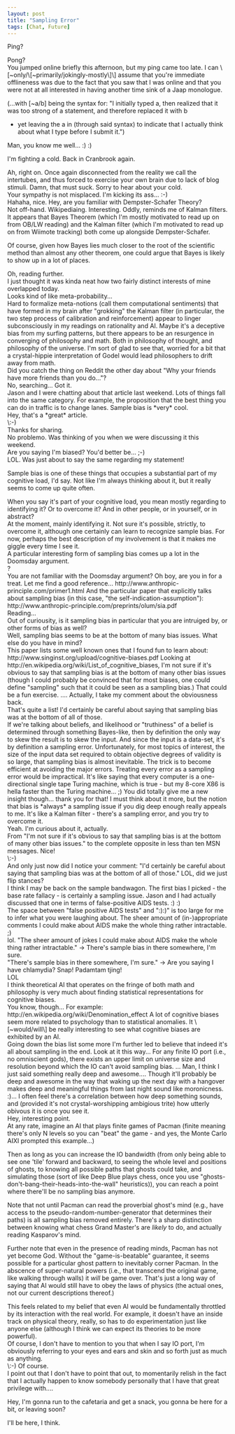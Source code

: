 ```yaml
---
layout: post
title: "Sampling Error"
tags: [Chat, Future]
---
```


Ping?

<div markdown="1" class="quote">
Pong?

</div>
You jumped online briefly this afternoon, but my ping came too
late. I can \[~only/\[~primarily/jokingly-mostly\]\] assume that you're immediate
offlineness was due to the fact that you saw that I was online and that you
were not at all interested in having another time sink of a Jaap monologue.

(...with \[~a/b\] being the syntax for: "I initially typed a, then
realized that it was too strong of a statement, and therefore replaced it with b
- yet leaving the a in (through said syntax) to indicate that I actually think about
what I type before I submit it.")

<div markdown="1" class="quote">
Man, you know me well... :) :) 

I'm fighting a cold. Back in Cranbrook again.

</div>
Ah, right on. Once again disconnected from the reality we call the intertubes, and
thus forced to exercise your own brain due to lack of blog stimuli. Damn, that must
suck. Sorry to hear about your cold.

<div markdown="1" class="quote">
Your sympathy is not misplaced. I'm kicking its ass...    :-)

</div>
Hahaha, nice. Hey, are you familiar with Dempster-Schafer Theory?

<div markdown="1" class="quote">
Not off-hand. Wikipediaing. Interesting. Oddly, reminds me of Kalman filters.

</div>
It appears that Bayes Theorem (which I'm mostly motivated to read up on from OB/LW
reading) and the Kalman filter (which I'm motivated to read up on from Wiimote tracking)
both come up alongside Dempster-Schafer.

Of course, given how Bayes lies much closer to the root of the scientific method than
almost any other theorem, one could argue that Bayes is likely to show up in a lot of places.

<div markdown="1" class="quote">
Oh, reading further.

</div>
I just thought it was kinda neat how two fairly distinct interests of mine overlapped
today.

<div markdown="1" class="quote">
Looks kind of like meta-probability...

</div>
Hard to formalize meta-notions (call them computational sentiments) that have formed
in my brain after "grokking" the Kalman filter (in particular, the two step process
of calibration and reinforcement) appear to linger subconsciously in my readings
on rationality and AI. Maybe it's a deceptive bias from my surfing patterns, but
there appears to be an resurgence in converging of philosophy and math. Both in
philosophy of thought, and philosophy of the universe. I'm sort of glad to see that,
worried for a bit that a crystal-hippie interpretation of Godel would lead philosophers
to drift away from math.

<div markdown="1" class="quote">
Did you catch the thing on Reddit the other day about "Why your friends have more
friends than you do..."?

</div>
No, searching... Got it.

<div markdown="1" class="quote">
Jason and I were chatting about that article last weekend. Lots of things fall into
the same category. For example, the proposition that the best thing you can do in
traffic is to change lanes. Sample bias is *very* cool.

</div>
Hey, that's a *great* article.

<div markdown="1" class="quote">
\:-)

</div>
Thanks for sharing.

<div markdown="1" class="quote">
No problemo. Was thinking of you when we were discussing it this weekend.

</div>
Are you saying I'm biased? You'd better be... ;-)

<div markdown="1" class="quote">
LOL. Was just about to say the same regarding my statement!

Sample bias is one of these things that occupies a substantial part of my cognitive
load, I'd say. Not like I'm always thinking about it, but it really seems to come
up quite often.

</div>
When you say it's part of your cognitive load, you mean mostly regarding to identifying
it? Or to overcome it? And in other people, or in yourself, or in abstract?

<div markdown="1" class="quote">
At the moment, mainly identifying it. Not sure it's possible, strictly, to overcome
it, although one certainly can learn to recognize sample bias. For now, perhaps
the best description of my involvement is that it makes me giggle every time I see
it.

</div>
A particular interesting form of sampling bias comes up a lot in the Doomsday argument.

<div markdown="1" class="quote">
?

</div>
You are not familiar with the Doomsday argument? Oh boy, are you in for a treat.
Let me find a good reference... http://www.anthropic-principle.com/primer1.html
And the particular paper that explicitly talks about sampling bias (in this case,
"the self-indication-assumption"): http://www.anthropic-principle.com/preprints/olum/sia.pdf

<div markdown="1" class="quote">
Reading...

</div>
Out of curiousity, is it sampling bias in particular that you are intruiged by,
or other forms of bias as well?

<div markdown="1" class="quote">
Well, sampling bias seems to be at the bottom of many bias issues. What else do
you have in mind?

</div>
This paper lists some well known ones that I found fun to learn about: http://www.singinst.org/upload/cognitive-biases.pdf
Looking at http://en.wikipedia.org/wiki/List_of_cognitive_biases, I'm not sure if
it's obvious to say that sampling bias is at the bottom of many other bias issues
(though I could probably be convinced that for most biases, one could define "sampling"
such that it could be seen as a sampling bias.) That could be a fun exercise. ....
Actually, I take my comment about the obviousness back.

<div markdown="1" class="quote">
That's quite a list! I'd certainly be careful about saying that sampling bias was
at the bottom of all of those.

</div>
If we're talking about beliefs, and likelihood or "truthiness" of a belief is determined
through something Bayes-like, then by definition the only way to skew the result
is to skew the input. And since the input is a data-set, it's by definition a sampling
error. Unfortunately, for most topics of interest, the size of the input data set
required to obtain objective degrees of validity is so large, that sampling bias
is almost inevitable. The trick is to become efficient at avoiding the major errors.
Treating every error as a sampling error would be impractical. It's like saying
that every computer is a one-directional single tape Turing machine, which is true
- but my 8-core X86 is hella faster than the Turing machine... ;) You did totally
give me a new insight though... thank you for that! I must think about it more,
but the notion that bias is *always* a sampling issue if you dig deep enough really
appeals to me. It's like a Kalman filter - there's a sampling error, and you try
to overcome it.

<div markdown="1" class="quote">
Yeah. I'm curious about it, actually.

</div>
From "I'm not sure if it's obvious to say that sampling bias is at the bottom of
many other bias issues." to the complete opposite in less than ten MSN messages.
Nice!

<div markdown="1" class="quote">
\:-)

</div>
And only just now did I notice your comment: "I'd certainly be careful about saying
that sampling bias was at the bottom of all of those." LOL, did we just flip stances?

<div markdown="1" class="quote">
I think I may be back on the sample bandwagon. The first bias I picked - the base
rate fallacy - is certainly a sampling issue. Jason and I had actually discussed
that one in terms of false-positive AIDS tests. :) :)

</div>
The space between "false positive AIDS tests" and ":):)" is too large for me to
infer what you were laughing about. The sheer amount of (in-)appropriate comments
I could make about AIDS make the whole thing rather intractable. ;)

<div markdown="1" class="quote">
lol. "The sheer amount of jokes I could make about AIDS make the whole thing rather
intractable." -> There's sample bias in there somewhere, I'm sure.

</div>
"There's sample bias in there somewhere, I'm sure." -> Are you saying I have chlamydia?
Snap! Padamtam tjing!

<div markdown="1" class="quote">
LOL

</div>
I think theoretical AI that operates on the fringe of both math and philosophy is
very much about finding statistical representations for cognitive biases.

<div markdown="1" class="quote">
You know, though... For example: http://en.wikipedia.org/wiki/Denomination_effect
A lot of cognitive biases seem more related to psychology than to statistical anomalies.
It \[~would/will\] be really interesting to see what cognitive biases are exhibited
by an AI.

</div>
Going down the bias list some more I'm further led to believe that indeed it's all
about sampling in the end. Look at it this way... For any finite IO port (i.e.,
no omniscient gods), there exists an upper limit on universe size and resolution
beyond which the IO can't avoid sampling bias. ... Man, I think I just said something
really deep and awesome.... Though it'll probably be deep and awesome in the way
that waking up the next day with a hangover makes deep and meaningful things from
last night sound like moronicness. :)... I often feel there's a correlation between
how deep something sounds, and (provided it's not crystal-worshipping ambigious
trite) how utterly obivous it is once you see it.

<div markdown="1" class="quote">
Hey, interesting point.

</div>
At any rate, imagine an AI that plays finite games of Pacman (finite meaning there's
only N levels so you can "beat" the game - and yes, the Monte Carlo AIXI prompted
this example...)

Then as long as you can increase the IO bandwidth (from only being
able to see one 'tile' forward and backward, to seeing the whole level and positions
of ghosts, to knowing all possible paths that ghosts could take, and simulating
those (sort of like Deep Blue plays chess, once you use "ghosts-don't-bang-their-heads-into-the-wall"
heuristics)), you can reach a point where there'll be no sampling bias anymore.

Note that not until Pacman can read the proverbial ghost's mind (e.g., have access
to the pseudo-random-number-generator that determines their paths) is all sampling
bias removed entirely. There's a sharp distinction between knowing what chess Grand
Master's are *likely* to do, and actually reading Kasparov's mind.

Further note that even in the presence of reading minds, Pacman has not yet become
God. Without the "game-is-beatable" guarantee, it seems possible for a particular ghost pattern
to inevitably corner Pacman. In the abscence of super-natural powers (i.e., that
transcend the original game, like walking through walls) it *will* be game over.
That's just a long way of saying that AI would still have to obey the laws of physics
(the actual ones, not our current descriptions thereof.)

<div markdown="1" class="quote">
This feels related to my belief that even AI would be fundamentally throttled by
its interaction with the real world. For example, it doesn't have an inside track
on physical theory, really, so has to do experimentation just like anyone else (although
I think we can expect its theories to be more powerful).

</div>
Of course, I don't have to mention to you that when I say IO port, I'm obviously
referring to your eyes and ears and skin and so forth just as much as anything.

<div markdown="1" class="quote">
\:-) Of course.

</div>
I point out that I don't have to point that out, to momentarily relish in the fact
that I actually happen to know somebody personally that I have that great privilege
with....

Hey, I'm gonna run to the cafetaria and get a snack, you gonna be here for a bit,
or leaving soon?

<div markdown="1" class="quote">
I'll be here, I think.
</div>
